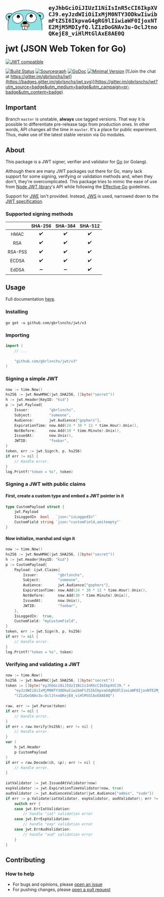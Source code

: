 <style>
.header {
  width: 100%;
  height: auto;
  position: relative;
}

.header-img {
  width: 25%;
  height: 25%;
}

.header-token {
  position: absolute;
  margin-left: 15px;
  top: 50%;
  transform: translateY(-50%);
  word-break: break-all;
  font-weight: bold;
  font-size: 18px;
  font-family: monospace;
}
</style>
<div class="header">
  <img class="header-img" src="gopher_head.png">
  <span class="header-token">eyJhbGciOiJIUzI1NiIsInR5cCI6IkpXVCJ9.eyJzdWIiOiIxMjM0NTY3ODkwIiwibmFtZSI6IkpvaG4gRG9lIiwiaWF0IjoxNTE2MjM5MDIyfQ.lZ1zDoGNAv3u-OclJtnoQKejE8_viHlMtGlAxE8AE0Q</span>
</div>

# jwt (JSON Web Token for Go)
[![JWT compatible](https://jwt.io/img/badge.svg)](https://jwt.io)

[![Build Status](https://travis-ci.org/gbrlsnchs/jwt.svg?branch=master)](https://travis-ci.org/gbrlsnchs/jwt)
[![Sourcegraph](https://sourcegraph.com/github.com/gbrlsnchs/jwt/-/badge.svg)](https://sourcegraph.com/github.com/gbrlsnchs/jwt?badge)
[![GoDoc](https://godoc.org/github.com/gbrlsnchs/jwt?status.svg)](https://godoc.org/github.com/gbrlsnchs/jwt)
[![Minimal Version](https://img.shields.io/badge/compatible%20with-go1.11%2B-5272b4.svg)](https://golang.org/doc/go1.11)
[![Join the chat at https://gitter.im/gbrlsnchs/jwt](https://badges.gitter.im/gbrlsnchs/jwt.svg)](https://gitter.im/gbrlsnchs/jwt?utm_source=badge&utm_medium=badge&utm_campaign=pr-badge&utm_content=badge)

## Important
Branch `master` is unstable, **always** use tagged versions. That way it is possible to differentiate pre-release tags from production ones.
In other words, API changes all the time in `master`. It's a place for public experiment. Thus, make use of the latest stable version via Go modules.

## About
This package is a JWT signer, verifier and validator for [Go](https://golang.org) (or Golang).

Although there are many JWT packages out there for Go, many lack support for some signing, verifying or validation methods and, when they don't, they're overcomplicated. This package tries to mimic the ease of use from [Node JWT library](https://github.com/auth0/node-jsonwebtoken)'s API while following the [Effective Go](https://golang.org/doc/effective_go.html) guidelines.

Support for [JWE](https://tools.ietf.org/html/rfc7516) isn't provided. Instead, [JWS](https://tools.ietf.org/html/rfc7515) is used, narrowed down to the [JWT specification](https://tools.ietf.org/html/rfc7519).

### Supported signing methods
|         | SHA-256            | SHA-384            | SHA-512            |
|:-------:|:------------------:|:------------------:|:------------------:|
| HMAC    | :heavy_check_mark: | :heavy_check_mark: | :heavy_check_mark: |
| RSA     | :heavy_check_mark: | :heavy_check_mark: | :heavy_check_mark: |
| RSA-PSS | :heavy_check_mark: | :heavy_check_mark: | :heavy_check_mark: |
| ECDSA   | :heavy_check_mark: | :heavy_check_mark: | :heavy_check_mark: |
| EdDSA   | :heavy_minus_sign: | :heavy_minus_sign: | :heavy_check_mark: |

## Usage
Full documentation [here](https://godoc.org/github.com/gbrlsnchs/jwt).

### Installing
`go get -u github.com/gbrlsnchs/jwt/v3`

### Importing
```go
import (
	// ...

	"github.com/gbrlsnchs/jwt/v3"
)
```

### Signing a simple JWT
```go
now := time.Now()
hs256 := jwt.NewHMAC(jwt.SHA256, []byte("secret"))
h := jwt.Header{KeyID: "kid"}
p := jwt.Payload{
	Issuer:         "gbrlsnchs",
	Subject:        "someone",
	Audience:       jwt.Audience{"gophers"},
	ExpirationTime: now.Add(24 * 30 * 12 * time.Hour).Unix(),
	NotBefore:      now.Add(30 * time.Minute).Unix(),
	IssuedAt:       now.Unix(),
	JWTID:          "foobar",
}
token, err := jwt.Sign(h, p, hs256)
if err != nil {
	// Handle error.
}
log.Printf("token = %s", token)
```

### Signing a JWT with public claims
#### First, create a custom type and embed a JWT pointer in it
```go
type CustomPayload struct {
	jwt.Payload
	IsLoggedIn  bool   `json:"isLoggedIn"`
	CustomField string `json:"customField,omitempty"`
}
```

#### Now initialize, marshal and sign it
```go
now := time.Now()
hs256 := jwt.NewHMAC(jwt.SHA256, []byte("secret"))
h := jwt.Header{KeyID: "kid"}
p := CustomPayload{
	Payload: &jwt.Claims{
		Issuer:         "gbrlsnchs",
		Subject:        "someone",
		Audience:       jwt.Audience{"gophers"},
		ExpirationTime: now.Add(24 * 30 * 12 * time.Hour).Unix(),
		NotBefore:      now.Add(30 * time.Minute).Unix(),
		IssuedAt:       now.Unix(),
		JWTID:          "foobar",
	},
	IsLoggedIn:  true,
	CustomField: "myCustomField",
}
token, err := jwt.Sign(h, p, hs256)
if err != nil {
	// Handle error.
}
log.Printf("token = %s", token)
```

### Verifying and validating a JWT
```go
now := time.Now()
hs256 := jwt.NewHMAC(jwt.SHA256, []byte("secret"))
token := []byte("eyJhbGciOiJIUzI1NiIsInR5cCI6IkpXVCJ9." +
	"eyJzdWIiOiIxMjM0NTY3ODkwIiwibmFtZSI6IkpvaG4gRG9lIiwiaWF0IjoxNTE2MjM5MDIyfQ." +
	"lZ1zDoGNAv3u-OclJtnoQKejE8_viHlMtGlAxE8AE0Q")

raw, err := jwt.Parse(token) 
if err != nil {
	// Handle error.
}
if err = raw.Verify(hs256); err != nil {
	// Handle error.
}
var (
	h jwt.Header
	p CustomPayload
)
if err = raw.Decode(&h, &p); err != nil {
	// Handle error.
}

iatValidator := jwt.IssuedAtValidator(now)
expValidator := jwt.ExpirationTimeValidator(now, true)
audValidator := jwt.AudienceValidator(jwt.Audience{"admin", "sudo"})
if err := p.Validate(iatValidator, expValidator, audValidator); err != nil {
	switch err {
	case jwt.ErrIatValidation:
		// handle "iat" validation error
	case jwt.ErrExpValidation:
		// handle "exp" validation error
	case jwt.ErrAudValidation:
		// handle "aud" validation error
	}
}
```

## Contributing
### How to help
- For bugs and opinions, please [open an issue](https://github.com/gbrlsnchs/jwt/issues/new)
- For pushing changes, please [open a pull request](https://github.com/gbrlsnchs/jwt/compare)
